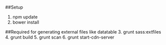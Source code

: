 ##Setup

1. npm update
2. bower install

##Required for generating external files like datatable
3. grunt sass:extfiles 
4. grunt build
5. grunt scan
6. grunt start-cdn-server



